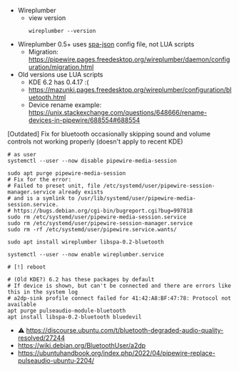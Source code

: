 * Wireplumber
    * view version
      ```
      wireplumber --version
      ``` 
* Wireplumber 0.5+ uses [spa-json](https://pipewire.pages.freedesktop.org/wireplumber/daemon/configuration/conf_file.html#the-spa-json-format) config file, not LUA scripts
    * Migration: https://pipewire.pages.freedesktop.org/wireplumber/daemon/configuration/migration.html
* Old versions use LUA scripts
    * KDE 6.2 has 0.4.17 :(
    * https://mazunki.pages.freedesktop.org/wireplumber/configuration/bluetooth.html
    * Device rename example: https://unix.stackexchange.com/questions/648666/rename-devices-in-pipewire/688554#688554

[Outdated] Fix for bluetooth occasionally skipping sound and volume controls not working properly (doesn't apply to recent KDE)

```shell
# as user
systemctl --user --now disable pipewire-media-session

sudo apt purge pipewire-media-session
# Fix for the error:
# Failed to preset unit, file /etc/systemd/user/pipewire-session-manager.service already exists
# and is a symlink to /usr/lib/systemd/user/pipewire-media-session.service.
# https://bugs.debian.org/cgi-bin/bugreport.cgi?bug=997818
sudo rm /etc/systemd/user/pipewire-media-session.service
sudo rm /etc/systemd/user/pipewire-session-manager.service
sudo rm -rf /etc/systemd/user/pipewire.service.wants/

sudo apt install wireplumber libspa-0.2-bluetooth

systemctl --user --now enable wireplumber.service

# [!] reboot

# (Old KDE?) 6.2 has these packages by default
# If device is shown, but can't be connected and there are errors like this in the system log
# a2dp-sink profile connect failed for 41:42:A8:BF:47:78: Protocol not available
apt purge pulseaudio-module-bluetooth
apt install libspa-0.2-bluetooth bluedevil
```

* :warning: https://discourse.ubuntu.com/t/bluetooth-degraded-audio-quality-resolved/27244
* https://wiki.debian.org/BluetoothUser/a2dp
* https://ubuntuhandbook.org/index.php/2022/04/pipewire-replace-pulseaudio-ubuntu-2204/
